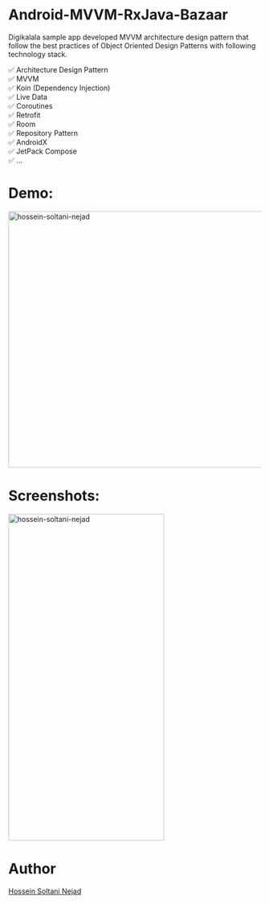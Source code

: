 # Android-MVVM-RxJava-Bazaar
Digikalala sample app developed MVVM architecture design pattern that follow the best practices of Object Oriented Design Patterns with following technology stack.

✅ Architecture Design Pattern <br/>
✅ MVVM <br/>
✅ Koin (Dependency Injection) <br/>
✅ Live Data <br/>
✅ Coroutines <br/>
✅ Retrofit <br/>
✅ Room <br/>
✅ Repository Pattern <br/>
✅ AndroidX <br/>
✅ JetPack Compose <br/>
✅ ...

# Demo:
<img align="center" src="" alt="hossein-soltani-nejad" height="510" width="510" />

<br/>

# Screenshots:

<span>

<img align="center" src="" alt="hossein-soltani-nejad"  height="650" width="310"/>


</span>

# Author
[Hossein Soltani Nejad](https://github.com/hosseinsoltaninejad)
